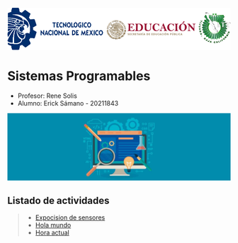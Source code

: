 ![](Imagenes/Img_Escuela.png)
# **Sistemas Programables**
* Profesor: Rene Solis
* Alumno: Erick Sámano - 20211843

![](Imagenes/ING.jpg)
## Listado de actividades
>- [Expocision de sensores](servo-motor.md)
>- [Hola mundo](Hola.md)
>- [Hora actual](Hora.md)

